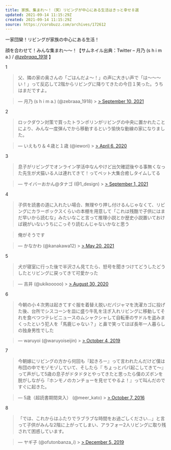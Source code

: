 ```yaml
---
title: 家族、集まれ〜！（笑）リビングが中心にある生活はきっと幸せ８選
updated: 2021-09-14 11:15:29Z
created: 2021-09-14 11:15:29Z
source: https://corobuzz.com/archives/172612
---
```


一家団欒！リビングが家族の中心にある生活！

顔を合わせて！みんな集まれ〜〜！【サムネイル出典：Twitter – 月乃 (s h i m a.) / [*@zebraaa_1918*](https://twitter.com/zebraaa_1918) 】

1
> 父、隣の家の奥さんの「ごはんだよ〜！」の声に大きい声で「は〜〜〜い！」って反応して2階からリビングに降りてきたの今日１笑った。うちはまだですよ。

> — 月乃 (s h i m a.) (@zebraaa_1918) > [> September 10, 2021](https://twitter.com/zebraaa_1918/status/1436266765147787271?ref_src=twsrc%5Etfw)

2
> ロックダウン対策で買ったトランポリンがリビングの中央に置かれたことにより、みんな一度弾んでから移動するという愉快な動線の家になりました。

> — いえもり＆４歳と１歳 (@iewori) > [> April 6, 2020](https://twitter.com/iewori/status/1247117108070121473?ref_src=twsrc%5Etfw)

3
> 息子がリビングでオンライン学活中なんやけど出欠確認後やる事無くなった先生が犬猫いる人は連れてきて！ってペット大集合癒しタイムしてる

> — サイバーおかん@タナゴ (@1_design) > [> September 1, 2021](https://twitter.com/1_design/status/1432860042068328458?ref_src=twsrc%5Etfw)

4

> 子供を読書の道に入れたい場合、無理やり押し付けるんじゃなくて、リビングにカラーボックスくらいの本棚を用意して「これは残酷で子供にはまだ早いから読むな」みたいなこと言って推理小説とか歴史小説置いておけば親がいないうちにこっそり読むんじゃないかなと思う

> 俺がそうです

> — かなかわ (@kanakawa12) > [> May 20, 2021](https://twitter.com/kanakawa12/status/1395339065101230083?ref_src=twsrc%5Etfw)

5
> 犬が寝室に行った後で半沢さん見てたら、怒号を聞きつけてどうしたどうしたとリビングに戻ってきて可愛かった

> — 吉井 (@ukikooooo) > [> August 30, 2020](https://twitter.com/ukikooooo/status/1300057358400331779?ref_src=twsrc%5Etfw)

6

> 今朝の小４次男は起きてすぐ服を着替え脱いだパジャマを洗濯カゴに投げた後、台所でシスコーンを皿に盛り牛乳を注ぎ入れリビングに移動してそれを食べつつテレビニュースのムシャクシャして自転車のサドルを盗みまくったという犯人を「馬鹿じゃない？」と鼻で笑ってほぼ長年一人暮らしの独身男性でした

> — waruyoi (@waruyoiseijin) > [> October 4, 2019](https://twitter.com/waruyoiseijin/status/1180172065707450374?ref_src=twsrc%5Etfw)

7

> 今朝嫁にリビングの方から何回も『起きろー』って言われたんだけど僕は布団の中でモゾモゾしていて、そしたら『 ちょっとパパ起こしてきて〜』って声がして5歳の息子がドタドタとやってきたと思ったら僕のズボンを脱がしながら『ホンモノのカンチョーを見せてやるよ！』って叫んだのですぐに起きた。

> — 5歳（超読書期間突入） (@meer_kato) > [> October 7, 2016](https://twitter.com/meer_kato/status/784237301761093637?ref_src=twsrc%5Etfw)

8

> 「では、これからはふたりでラブラブな時間をお過ごしください…」と言って子供がみんな2階に上がってしまい、アラフォー2人リビングに取り残されて困惑しています。

> — ヤギ子 (@ofutonbanza_i) > [> December 5, 2019](https://twitter.com/ofutonbanza_i/status/1202557383592968192?ref_src=twsrc%5Etfw)